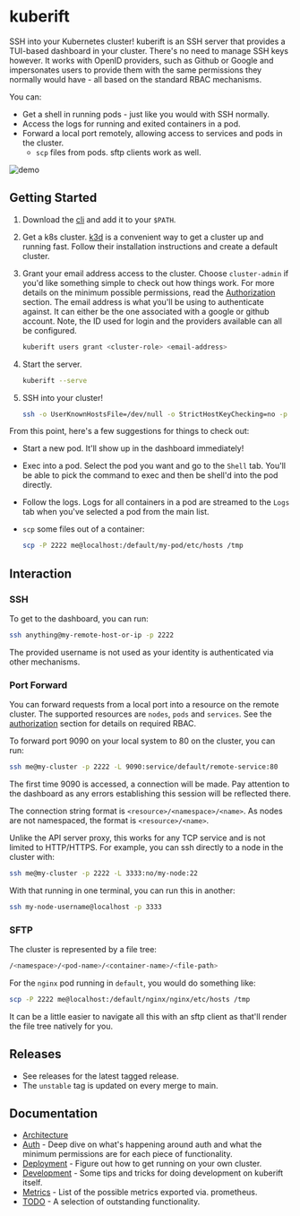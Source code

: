 # kuberift

SSH into your Kubernetes cluster! kuberift is an SSH server that provides a
TUI-based dashboard in your cluster. There's no need to manage SSH keys however.
It works with OpenID providers, such as Github or Google and impersonates users
to provide them with the same permissions they normally would have - all based
on the standard RBAC mechanisms.

You can:

- Get a shell in running pods - just like you would with SSH normally.
- Access the logs for running and exited containers in a pod.
- Forward a local port remotely, allowing access to services and pods in the
  cluster.
  - `scp` files from pods. sftp clients work as well.

![demo](./assets/demo.gif)

## Getting Started

1. Download the [cli][cli-download] and add it to your `$PATH`.
1. Get a k8s cluster. [k3d][k3d] is a convenient way to get a cluster up and
   running fast. Follow their installation instructions and create a default
   cluster.
1. Grant your email address access to the cluster. Choose `cluster-admin` if
   you'd like something simple to check out how things work. For more details on
   the minimum possible permissions, read the [Authorization][auth] section. The
   email address is what you'll be using to authenticate against. It can either
   be the one associated with a google or github account. Note, the ID used for
   login and the providers available can all be configured.

   ```bash
   kuberift users grant <cluster-role> <email-address>
   ```

1. Start the server.

   ```bash
   kuberift --serve
   ```

1. SSH into your cluster!

   ```bash
   ssh -o UserKnownHostsFile=/dev/null -o StrictHostKeyChecking=no -p 2222 me@localhost
   ```

From this point, here's a few suggestions for things to check out:

- Start a new pod. It'll show up in the dashboard immediately!

- Exec into a pod. Select the pod you want and go to the `Shell` tab. You'll be
  able to pick the command to exec and then be shell'd into the pod directly.

- Follow the logs. Logs for all containers in a pod are streamed to the `Logs`
  tab when you've selected a pod from the main list.

- `scp` some files out of a container:

  ```bash
  scp -P 2222 me@localhost:/default/my-pod/etc/hosts /tmp
  ```

[cli-download]: https://github.com/grampelberg/kuberift/releases
[k3d]: https://k3d.io

## Interaction

### SSH

To get to the dashboard, you can run:

```bash
ssh anything@my-remote-host-or-ip -p 2222
```

The provided username is not used as your identity is authenticated via other
mechanisms.

### Port Forward

You can forward requests from a local port into a resource on the remote
cluster. The supported resources are `nodes`, `pods` and `services`. See the
[authorization][auth] section for details on required RBAC.

To forward port 9090 on your local system to 80 on the cluster, you can run:

```bash
ssh me@my-cluster -p 2222 -L 9090:service/default/remote-service:80
```

The first time 9090 is accessed, a connection will be made. Pay attention to the
dashboard as any errors establishing this session will be reflected there.

The connection string format is `<resource>/<namespace>/<name>`. As nodes are
not namespaced, the format is `<resource>/<name>`.

Unlike the API server proxy, this works for any TCP service and is not limited
to HTTP/HTTPS. For example, you can ssh directly to a node in the cluster with:

```bash
ssh me@my-cluster -p 2222 -L 3333:no/my-node:22
```

With that running in one terminal, you can run this in another:

```bash
ssh my-node-username@localhost -p 3333
```

### SFTP

The cluster is represented by a file tree:

```bash
/<namespace>/<pod-name>/<container-name>/<file-path>
```

For the `nginx` pod running in `default`, you would do something like:

```bash
scp -P 2222 me@localhost:/default/nginx/nginx/etc/hosts /tmp
```

It can be a little easier to navigate all this with an sftp client as that'll
render the file tree natively for you.

## Releases

- See releases for the latest tagged release.
- The `unstable` tag is updated on every merge to main.

## Documentation

- [Architecture](docs/architecture.md)
- [Auth][auth] - Deep dive on what's happening around auth and what the minimum
  permissions are for each piece of functionality.
- [Deployment](docs/deployment.md) - Figure out how to get running on your own
  cluster.
- [Development](DEVELOPMENT.md) - Some tips and tricks for doing development on
  kuberift itself.
- [Metrics](docs/metrics.md) - List of the possible metrics exported via.
  prometheus.
- [TODO](TODO.md) - A selection of outstanding functionality.

[auth]: docs/auth.md
